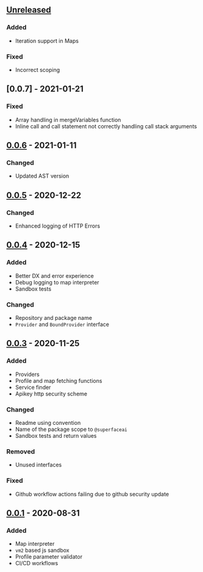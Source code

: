 ## [Unreleased]

### Added
* Iteration support in Maps

### Fixed
* Incorrect scoping

## [0.0.7] - 2021-01-21
### Fixed
* Array handling in mergeVariables function
* Inline call and call statement not correctly handling call stack arguments

## [0.0.6] - 2021-01-11
### Changed
* Updated AST version

## [0.0.5] - 2020-12-22
### Changed
* Enhanced logging of HTTP Errors

## [0.0.4] - 2020-12-15

### Added
* Better DX and error experience
* Debug logging to map interpreter
* Sandbox tests

### Changed
* Repository and package name
* `Provider` and `BoundProvider` interface

## [0.0.3] - 2020-11-25

### Added
* Providers
* Profile and map fetching functions
* Service finder
* Apikey http security scheme

### Changed
* Readme using convention
* Name of the package scope to `@superfaceai`
* Sandbox tests and return values

### Removed
* Unused interfaces

### Fixed
* Github workflow actions failing due to github security update

## [0.0.1] - 2020-08-31

### Added
* Map interpreter
* `vm2` based js sandbox
* Profile parameter validator
* CI/CD workflows


[Unreleased]: https://github.com/superfaceai/sdk-js/compare/v0.0.6...HEAD
[0.0.6]: https://github.com/superfaceai/sdk-js/compare/v0.0.5...v0.0.6
[0.0.5]: https://github.com/superfaceai/sdk-js/compare/v0.0.6...v0.0.5
[0.0.4]: https://github.com/superfaceai/sdk-js/compare/v0.0.3...v0.0.4
[0.0.3]: https://github.com/superfaceai/sdk-js/compare/v0.0.1...v0.0.3
[0.0.1]: https://github.com/superfaceai/sdk-js/releases/tag/v0.0.1
